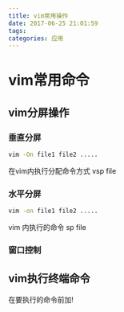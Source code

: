 ```yaml
---
title: vim常用操作
date: 2017-06-25 21:01:59
tags:
categories: 应用
---
```

# vim常用命令

## vim分屏操作
### 垂直分屏
```bash
vim -On file1 file2 .....
```
在vim内执行分配命令方式
vsp file

### 水平分屏
```bash
vim -on file1 file2 .....
```
vim 内执行的命令
sp file

### 窗口控制
## vim执行终端命令
在要执行的命令前加!
